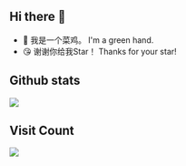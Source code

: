 ## Hi there 👋

* 🐤 我是一个菜鸡。 I'm a green hand.
* 😘 谢谢你给我Star！ Thanks for your star!


## Github stats
<img src ="https://github-readme-stats.vercel.app/api?username=fastji&show_icons=true&count_private=true&theme=default&hide_border=true&hide=issues,contribs&include_all_commits=true">

<!--
## Most used languages
<img src ="https://github-readme-stats.vercel.app/api/top-langs/?username=hu-jinwen&layout=compact&hide_border=true&langs_count=10&hide=jupyter%20notebook,tex,css,php">
-->

## Visit Count
![](https://profile-counter.glitch.me/fastji/count.svg)



